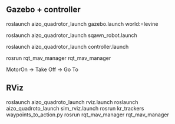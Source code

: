 ## Gazebo + controller

roslaunch aizo_quadrotor_launch gazebo.launch world:=levine

roslaunch aizo_quadrotor_launch sqawn_robot.launch

roslaunch aizo_quadrotor_launch controller.launch

rosrun rqt_mav_manager rqt_mav_manager

MotorOn -> Take Off -> Go To

## RViz
roslaunch aizo_quadroto_launch rviz.launch
roslaunch aizo_quadroto_launch sim_rviz.launch
rosrun kr_trackers waypoints_to_action.py
rosrun rqt_mav_manager rqt_mav_manager